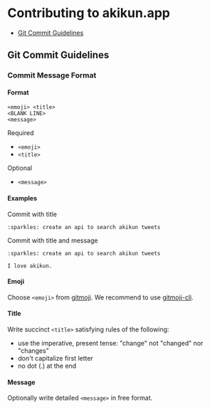 # Contributing to akikun.app

- [Git Commit Guidelines](#commit)

## <a name="commit"></a> Git Commit Guidelines

### Commit Message Format

#### Format

```
<emoji> <title>
<BLANK LINE>
<message>
```

Required
- `<emoji>`
- `<title>`

Optional
- `<message>`

#### Examples

Commit with title

```
:sparkles: create an api to search akikun tweets
```

Commit with title and message

```
:sparkles: create an api to search akikun tweets

I love akikun.
```

#### Emoji

Choose `<emoji>` from [gitmoji](https://gitmoji.dev/).
We recommend to use [gitmoji-cli](https://github.com/carloscuesta/gitmoji-cli).

#### Title

Write succinct `<title>` satisfying rules of the following:

- use the imperative, present tense: "change" not "changed" nor "changes"
- don't capitalize first letter
- no dot (.) at the end


#### Message

Optionally write detailed `<message>` in free format.